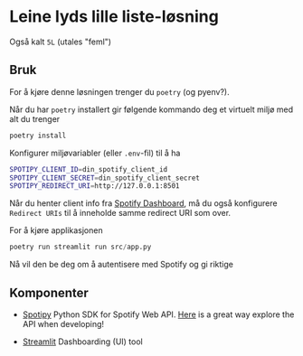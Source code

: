 # Leine lyds lille liste-løsning
Også kalt `5L` (utales "feml")

## Bruk
For å kjøre denne løsningen trenger du `poetry` (og pyenv?).

Når du har `poetry` installert gir følgende kommando deg et virtuelt miljø med alt du trenger
```py
poetry install
```

Konfigurer miljøvariabler (eller `.env`-fil) til å ha
```sh
SPOTIPY_CLIENT_ID=din_spotify_client_id
SPOTIPY_CLIENT_SECRET=din_spotify_client_secret
SPOTIPY_REDIRECT_URI=http://127.0.0.1:8501
```

Når du henter client info fra [Spotify Dashboard](https://developer.spotify.com/dashboard/), må du også konfigurere `Redirect URIs` til å inneholde samme redirect URI som over.

For å kjøre applikasjonen
```py
poetry run streamlit run src/app.py
```

Nå vil den be deg om å autentisere med Spotify og gi riktige

## Komponenter
* [Spotipy](https://spotipy.readthedocs.io/en/2.19.0/)
Python SDK for Spotify Web API. [Here](https://developer.spotify.com/console/) is a great way explore the API when developing!

* [Streamlit](https://docs.streamlit.io/library/get-started)
Dashboarding (UI) tool
